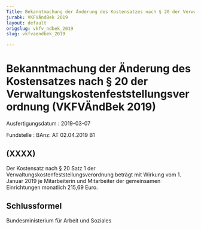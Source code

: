 ```yaml
---
Title: Bekanntmachung der Änderung des Kostensatzes nach § 20 der Verwaltungskostenfeststellungsverordnung
jurabk: VKFVÄndBek 2019
layout: default
origslug: vkfv_ndbek_2019
slug: vkfvaendbek_2019

---
```


# Bekanntmachung der Änderung des Kostensatzes nach § 20 der Verwaltungskostenfeststellungsverordnung (VKFVÄndBek 2019)

Ausfertigungsdatum
:   2019-03-07

Fundstelle
:   BAnz: AT 02.04.2019 B1


## (XXXX)

Der Kostensatz nach § 20 Satz 1 der Verwaltungskostenfeststellungsverordnung beträgt mit Wirkung vom 1. Januar 2019 je Mitarbeiterin und Mitarbeiter der gemeinsamen Einrichtungen monatlich 215,69 Euro.


## Schlussformel

Bundesministerium für Arbeit und Soziales

